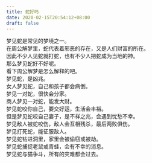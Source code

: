 ```yaml
---
title: 蛇好吗
date: 2020-02-15T20:54:12+08:00
draft: false
---
```


梦见蛇是常见的梦境之一。<br>
在周公解梦里，蛇代表着邪恶的存在，又是人们财富的所在。<br>
因此不少人见蛇就打蛇，也有不少人把蛇成为当地的神。<br>
那么梦见蛇好不好呢。<br>
看下周公解梦是怎么解释的吧。<br>
梦见蛇，是凶兆。<br>
女人梦见蛇，自己和孩子都会病倒。<br>
梦见一对蛇，很快会分家。<br>
商人梦见一对蛇，能发大财。<br>
梦见蛇咬你自己，要交好运，生活会丰裕。<br>
但是梦见蛇咬自己妻子，是不祥之兆，会遇到忧愁不幸。<br>
梦见敌人被蛇咬伤，敌人会互相残杀，最后两败俱伤。<br>
梦见打死蛇，能征服敌人。<br>
梦见蛇钻进洞里，家里会被偷窃或被劫。<br>
梦见蛇捕捉老鼠或青蛙，会有不幸的消息。<br>
梦见蛇与猫争斗，所有的灾难都会过去。<br>
